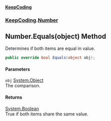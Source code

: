#### [KeepCoding](index.md 'index')
### [KeepCoding](KeepCoding.md 'KeepCoding').[Number](Number.md 'KeepCoding.Number')
## Number.Equals(object) Method
Determines if both items are equal in value.  
```csharp
public override bool Equals(object obj);
```
#### Parameters
<a name='KeepCoding_Number_Equals(object)_obj'></a>
`obj` [System.Object](https://docs.microsoft.com/en-us/dotnet/api/System.Object 'System.Object')  
The comparison.
  
#### Returns
[System.Boolean](https://docs.microsoft.com/en-us/dotnet/api/System.Boolean 'System.Boolean')  
True if both items share the same value.
